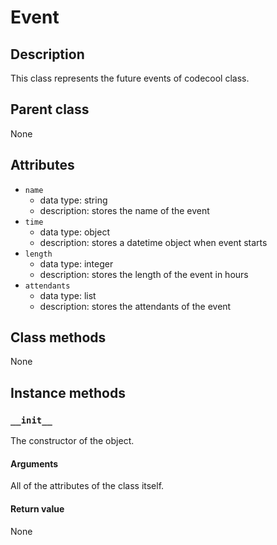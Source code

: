 # Event

## Description
This class represents the future events of codecool class.

## Parent class
None

## Attributes

* ```name```
  * data type: string
  * description: stores the name of the event
* ```time```
  * data type: object
  * description: stores a datetime object when event starts
* ```length```
   * data type: integer
   * description: stores the length of the event in hours
* ```attendants```
  * data type: list
  * description: stores the attendants of the event

## Class methods
None

## Instance methods

### ```__init__```
The constructor of the object.

#### Arguments

All of the attributes of the class itself.

#### Return value
None
